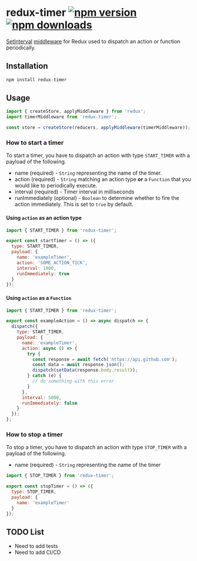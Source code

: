 # redux-timer [![npm version](https://img.shields.io/npm/v/redux-timer.svg?style=flat-square)](https://www.npmjs.com/package/redux-timer)[![npm downloads](https://img.shields.io/npm/dm/redux-timer.svg?style=flat-square)](https://www.npmjs.com/package/redux-timer)

[SetInterval](https://developer.mozilla.org/en-US/docs/Web/API/WindowOrWorkerGlobalScope/setInterval) [middleware](http://redux.js.org/docs/advanced/Middleware.html) for Redux used to dispatch an action or function periodically.

## Installation

```js
npm install redux-timer
```

## Usage

```js
import { createStore, applyMiddleware } from 'redux';
import timerMiddleware from 'redux-timer';

const store = createStore(reducers, applyMiddleware(timerMiddleware));
```

### How to start a timer

To start a timer, you have to dispatch an action with type `START_TIMER` with a payload of the following.

* name (required) - `String` representing the name of the timer.
* action (required) - `String` matching an action type **or** a `Function` that you would like to periodically execute.
* interval (required) - Timer interval in milliseconds
* runImmediately (optional) - `Boolean` to determine whether to fire the action immediately. This is set to `true` by default.

#### Using `action` as an action type

```js
import { START_TIMER } from 'redux-timer';

export const startTimer = () => ({
  type: START_TIMER,
  payload: {
    name: 'exampleTimer',
    action: 'SOME_ACTION_TICK',
    interval: 1000,
    runImmediately: true
  }
});
```

#### Using `action` as a `Function`

```js
import { START_TIMER } from 'redux-timer';

export const exampleAction = () => async dispatch => {
  dispatch({
    type: START_TIMER,
    payload: {
      name: 'exampleTimer',
      action: async () => {
        try {
          const response = await fetch('https://api.github.com');
          const data = await response.json();
          dispatch(setData(response.body.result));
        } catch (e) {
          // do something with this error
        }
      },
      interval: 5000,
      runImmediately: false
    }
  });
};
```

### How to stop a timer

To stop a timer, you have to dispatch an action with type `STOP_TIMER` with a payload of the following.

* name (required) - `String` representing the name of the timer

```js
import { STOP_TIMER } from 'redux-timer';

export const stopTimer = () => ({
  type: STOP_TIMER,
  payload: {
    name: 'exampleTimer'
  }
});
```

## TODO List

* Need to add tests
* Need to add CI/CD
